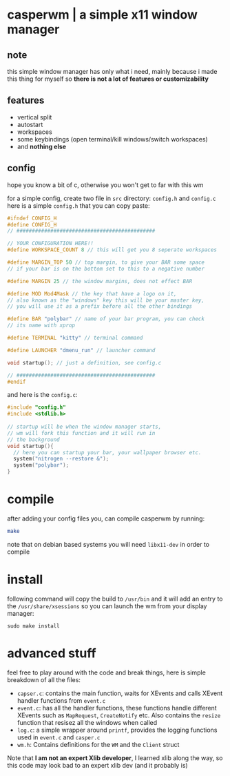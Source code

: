 # casperwm | a simple x11 window manager

## note
this simple window manager has only what i need, mainly because
i made this thing for myself so **there is not a lot of 
features or customizability**

## features
- vertical split 
- autostart
- workspaces
- some keybindings (open terminal/kill windows/switch workspaces)
- and **nothing else**

## config
hope you know a bit of c, otherwise you won't get to far with this 
wm

for a simple config, create two file in `src` directory: `config.h` and `config.c`
here is a simple `config.h` that you can copy paste:
```c
#ifndef CONFIG_H
#define CONFIG_H
// #############################################

// YOUR CONFIGURATION HERE!!
#define WORKSPACE_COUNT 8 // this will get you 8 seperate workspaces 

#define MARGIN_TOP 50 // top margin, to give your BAR some space
// if your bar is on the bottom set to this to a negative number

#define MARGIN 25 // the window margins, does not effect BAR

#define MOD Mod4Mask // the key that have a logo on it, 
// also known as the "windows" key this will be your master key,
// you will use it as a prefix before all the other bindings

#define BAR "polybar" // name of your bar program, you can check 
// its name with xprop

#define TERMINAL "kitty" // terminal command 

#define LAUNCHER "dmenu_run" // launcher command

void startup(); // just a definition, see config.c

// #############################################
#endif
```
and here is the `config.c`:
```c
#include "config.h"
#include <stdlib.h>
 
// startup will be when the window manager starts,
// wm will fork this function and it will run in 
// the background
void startup(){  
  // here you can startup your bar, your wallpaper browser etc.
  system("nitrogen --restore &");
  system("polybar");
}
```

# compile
after adding your config files you, can compile casperwm by running:
```bash
make
```
note that on debian based systems you will need `libx11-dev` in order to
compile

# install
following command will copy the build to `/usr/bin` and it will add an entry to the
`/usr/share/xsessions` so you can launch the wm from your display manager:
```
sudo make install
```

# advanced stuff
feel free to play around with the code and break things, here is simple breakdown of all the files:
- `capser.c`: contains the main function, waits for XEvents and calls XEvent handler functions from `event.c`
- `event.c`: has all the handler functions, these functions handle different XEvents such as `MapRequest`, `CreateNotify` etc. Also contains the `resize` function that resisez all the windows when called
- `log.c`: a simple wrapper around `printf`, provides the logging functions used in `event.c` and `casper.c`
- `wm.h`: Contains definitions for the `WM` and the `Client` struct

Note that **I am not an expert Xlib developer**, I learned xlib along the way, so this code may look bad to an
expert xlib dev (and it probably is)
